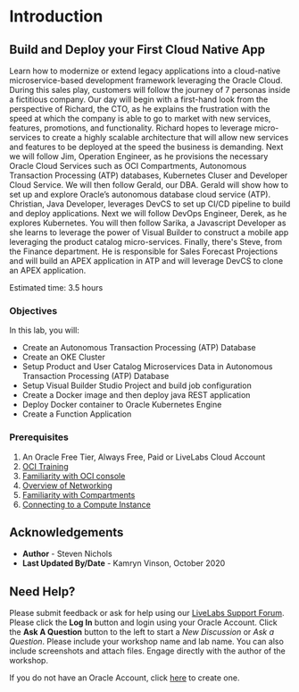 # Introduction

## Build and Deploy your First Cloud Native App

Learn how to modernize or extend legacy applications into a cloud-native microservice-based development framework leveraging the Oracle Cloud. During this sales play, customers will follow the journey of 7 personas inside a fictitious company. Our day will begin with a first-hand look from the perspective of Richard, the CTO, as he explains the frustration with the speed at which the company is able to go to market with new services, features, promotions, and functionality. Richard hopes to leverage micro-services to create a highly scalable architecture that will allow new services and features to be deployed at the speed the business is demanding. Next we will follow Jim, Operation Engineer, as he provisions the necessary Oracle Cloud Services such as OCI Compartments, Autonomous Transaction Processing (ATP) databases, Kubernetes Cluser and Developer Cloud Service.  We will then follow Gerald, our DBA. Gerald will show how to set up and explore Oracle’s autonomous database cloud service (ATP). Christian, Java Developer, leverages DevCS to set up CI/CD pipeline to build and deploy applications. Next we will follow DevOps Engineer, Derek, as he explores Kubernetes. You will then follow Sarika, a Javascript Developer as she learns to leverage the power of Visual Builder to construct a mobile app leveraging the product catalog micro-services.  Finally, there's Steve, from the Finance department.  He is responsible for Sales Forecast Projections and will build an APEX application in ATP and will leverage DevCS to clone an APEX application.

Estimated time: 3.5 hours

### Objectives

In this lab, you will:
* Create an Autonomous Transaction Processing (ATP) Database
* Create an OKE Cluster
* Setup Product and User Catalog Microservices Data in Autonomous Transaction Processing (ATP) Database
* Setup Visual Builder Studio Project and build job configuration
* Create a Docker image and then deploy java REST application
* Deploy Docker container to Oracle Kubernetes Engine
* Create a Function Application

### Prerequisites

1. An Oracle Free Tier, Always Free, Paid or LiveLabs Cloud Account
2. [OCI Training](https://cloud.oracle.com/en_US/iaas/training)
3. [Familiarity with OCI console](https://docs.us-phoenix-1.oraclecloud.com/Content/GSG/Concepts/console.htm)
4. [Overview of Networking](https://docs.us-phoenix-1.oraclecloud.com/Content/Network/Concepts/overview.htm)
5. [Familiarity with Compartments](https://docs.us-phoenix-1.oraclecloud.com/Content/GSG/Concepts/concepts.htm)
6. [Connecting to a Compute Instance](https://docs.us-phoenix-1.oraclecloud.com/Content/Compute/Tasks/accessinginstance.htm)


## Acknowledgements

- **Author** - Steven Nichols
- **Last Updated By/Date** - Kamryn Vinson, October 2020

## Need Help?
Please submit feedback or ask for help using our [LiveLabs Support Forum](https://community.oracle.com/tech/developers/categories/livelabsdiscussions). Please click the **Log In** button and login using your Oracle Account. Click the **Ask A Question** button to the left to start a *New Discussion* or *Ask a Question*.  Please include your workshop name and lab name.  You can also include screenshots and attach files.  Engage directly with the author of the workshop.

If you do not have an Oracle Account, click [here](https://profile.oracle.com/myprofile/account/create-account.jspx) to create one.
